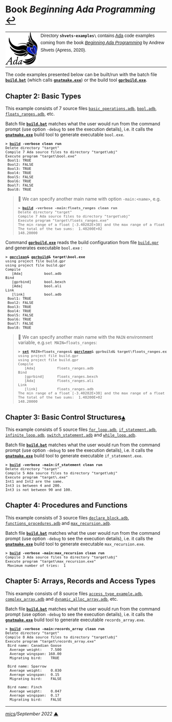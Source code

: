 
# <span id="top">Book <i>Beginning Ada Programming</i></span> <span style="size:25%;"><a href="../README.md">↩</a></span>

<table style="font-family:Helvetica,Arial;font-size:14px;line-height:1.6;">
  <tr>
  <td style="border:0;padding:0 10px 0 0;min-width:100px;"><a href="https://www.adacore.com/" rel="external"><img style="border:0;" src="../docs/images/adamascot.png" width="100" alt="Ada project"/></a></td>
  <td style="border:0;padding:0;vertical-align:text-top;">
    Directory <strong><code>shvets-examples\</code></strong> contains <a href="https://www.adacore.com/" rel="external">Ada</a> code examples coming from the book <a href="https://www.apress.com/9781484254271" rel="external"><i>Beginning Ada Programming</i></a> by Andrew Shvets (Apress, 2020).
  </td>
  </tr>
</table>

The code examples presented below can be built/run with the batch file [**`build.bat`**](./ch02/build.bat) (which calls [**`gnatmake.exe`**][gnatmake_cli]) or the build tool [**`gprbuild.exe`**][gprbuild_cli].

## <span id="ch02">Chapter 2: Basic Types</span>

This example consists of 7 source files [`basic_operations.adb`](./ch02/src/main/ada/basic_operations.adb), [`bool.adb`](./ch02/src/main/ada/bool.adb), [`floats_ranges.adb`](./ch02/src/main/ada/floats_ranges.adb), etc.

Batch file [**`build.bat`**](./ch02/build.bat) matches what the user would run from the command prompt (use option `-debug` to see the execution details), i.e. it calls the [**`gnatmake.exe`**][gnatmake_cli] build tool to generate executable `bool.exe`.

<pre style="font-size:80%;">
<b>&gt; <a href="ch02/build.bat">build</a> -verbose clean run</b>
Delete directory "target"
Compile 7 Ada source files to directory "target\obj"
Execute program "target\bool.exe"
 Bool1: TRUE
 Bool2: FALSE
 Bool3: TRUE
 Bool4: TRUE
 Bool5: FALSE
 Bool6: TRUE
 Bool7: FALSE
 Bool8: TRUE
</pre>

> **:mag_right:** We can specify another main name with option `-main:<name>`, e.g.
> <pre style="font-size:80%;">
> <b>&gt; <a href="ch02/build.bat">build</a> -verbose -main:floats_ranges clean run</b>
> Delete directory "target"
> Compile 7 Ada source files to directory "target\obj"
> Execute program "target\floats_ranges.exe"
> The min range of a float [-3.40282E+38] and the max range of a float [ 3.40282E+38].
> The total of the two sums:  1.48200E+02
> 148.20000
> </pre>

Command [**`gprbuild.exe`**][gprbuild_cli] reads the build configuration from file [`build.gpr`](./ch02/build.gpr) and generates executable `bool.exe` :

<pre style="font-size:80%;">
<b>&gt; <a href="https://docs.adacore.com/gprbuild-docs/html/gprbuild_ug/companion_tools.html#cleaning-up-with-gprclean" rel="external">gprclean</a>&amp; <a href="https://docs.adacore.com/gprbuild-docs/html/gprbuild_ug/building_with_gprbuild.html#command-line" rel="external">gprbuild</a>&amp; target\bool.exe</b>
using project file build.gpr
using project file build.gpr
Compile
   [Ada]          bool.adb
Bind
   [gprbind]      bool.bexch
   [Ada]          bool.ali
Link
   [link]         bool.adb
 Bool1: TRUE
 Bool2: FALSE
 Bool3: TRUE
 Bool4: TRUE
 Bool5: FALSE
 Bool6: TRUE
 Bool7: FALSE
 Bool8: TRUE
</pre>

> **:mag_right:** We can specify another main name with the `MAIN` environment variable, e.g.`set MAIN=floats_ranges`:
> <pre style="font-size:80%;">
> <b>&gt; <a href="https://docs.microsoft.com/en-us/windows-server/administration/windows-commands/set_1" rel="external">set</a> MAIN=floats_ranges&amp; <a href="https://docs.adacore.com/gprbuild-docs/html/gprbuild_ug/companion_tools.html#cleaning-up-with-gprclean" rel="external">gprclean</a>&amp; gprbuild&amp; target\floats_ranges.exe&amp; set MAIN=</b>
> using project file build.gpr
> using project file build.gpr
> Compile
>    [Ada]          floats_ranges.adb
> Bind
>    [gprbind]      floats_ranges.bexch
>    [Ada]          floats_ranges.ali
> Link
>    [link]         floats_ranges.adb
> The min range of a float [-3.40282E+38] and the max range of a float [ 3.40282E+38].
> The total of the two sums:  1.48200E+02
> 148.20000
> </pre>

## <span id="ch03">Chapter 3: Basic Control Structures</span>[**&#x25B4;**](#top)

This example consists of 5 source files [`for_loop.adb`](./ch03/src/main/ada/for_loop.adb), [`if_statement.adb`](./ch03/src/main/ada/if_statement.adb), [`infinite_loop.adb`](./ch03/src/main/ada/infinite_loop.adb), [`switch_statement.adb`](./ch03/src/main/ada/switch_statement.adb) and [`while_loop.adb`](./ch03/src/main/ada/while_loop.adb).

Batch file [**`build.bat`**](./ch03/build.bat) matches what the user would run from the command prompt (use option `-debug` to see the execution details), i.e. it calls the [**`gnatmake.exe`**][gnatmake_cli] build tool to generate executable `if_statement.exe`.

<pre style="font-size:80%;">
<b>&gt; <a href="./ch03/build.bat">build</a> -verbose -main:if_statement clean run</b>
Delete directory "target"
Compile 5 Ada source files to directory "target\obj"
Execute program "target\.exe"
Int1 and Int2 are the same.
Int3 is between 4 and 200.
Int3 is not between 90 and 100.
</pre>

## <span id="ch04">Chapter 4: Procedures and Functions</span>

This example consists of 3 source files [`declare_block.adb`](./ch04/src/main/ada/declare_block.adb), [`functions_procedures.adb`](./ch04/src/main/ada/functions_procedures.adb) and [`max_recursion.adb`](./ch04/src/main/ada/max_recursion.adb).

Batch file [**`build.bat`**](./ch04/build.bat) matches what the user would run from the command prompt (use option `-debug` to see the execution details), i.e. it calls the [**`gnatmake.exe`**][gnatmake_cli] build tool to generate executable `max_recursion.exe`.

<pre style="font-size:80%;">
<b>&gt; <a href="./ch04/build.bat">build</a> -verbose -main:max_recursion clean run</b>
Compile 3 Ada source files to directory "target\obj"
Execute program "target\max_recursion.exe"
 Maximum number of tries:  1
</pre>

## <span id="ch05">Chapter 5: Arrays, Records and Access Types</span>

This example consists of 8 source files [`access_type_example.adb`](./ch05/src/main/ada/access_type_example.adb), [`complex_array.adb`](./ch05/src/main/ada/complex_array.adb) and [`dynamic_alloc_array.adb`](./ch05/src/main/ada/dynamic_alloc_array.adb), etc.

Batch file [**`build.bat`**](./ch05/build.bat) matches what the user would run from the command prompt (use option `-debug` to see the execution details), i.e. it calls the [**`gnatmake.exe`**][gnatmake_cli] build tool to generate executable `records_array.exe`.

<pre style="font-size:80%;">
<b>&gt; <a href="./ch05/build.bat">build</a> -verbose -main:records_array clean run</b>
Delete directory "target"
Compile 8 Ada source files to directory "target\obj"
Execute program "target\records_array.exe"
 Bird name: Canadian Goose
  Average weight:    7.500
  Average wingspan: 160.00
  Migrating bird:    TRUE

 Bird name: Sparrow
  Average weight:    0.030
  Average wingspan:  0.15
  Migrating bird:    FALSE

 Bird name: Finch
  Average weight:    0.047
  Average wingspan:  0.17
  Migrating bird:    FALSE
</pre>

<!--
## <span id="footnotes">Footnotes</span>

<span id="footnote_01">[1]</span> ***GNAT Project Files*** [↩](#anchor_01)

<dl><dd>
</dd></dl>
-->

***

*[mics](https://lampwww.epfl.ch/~michelou/)/September 2022* [**&#9650;**](#top)
<span id="bottom">&nbsp;</span>

<!-- link refs -->

[gnatmake_cli]: https://docs.adacore.com/gnat_ugn-docs/html/gnat_ugn/gnat_ugn/building_executable_programs_with_gnat.html#the-gnat-make-program-gnatmake
[gprbuild_cli]: https://docs.adacore.com/gprbuild-docs/html/gprbuild_ug/building_with_gprbuild.html#command-line
